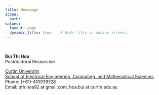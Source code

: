 ```yaml
---
title: Homepage
scope:
  path: 
values:
  layout: page
  dynamic_title: true    # Hide title in mobile screens.
---
```

&emsp; &emsp; &emsp;

**Bui Thi Hoa**\
Postdoctoral Researcher

[Curtin University](www.curtin.edu.au)\
[School of Electrical Engineering, Computing, and Mathematical Sciences](https://scieng.curtin.edu.au/schools/electrical-eng-computing-maths/)\
Phone: (+61)-410939728\
Email: bth.hoa92 at gmail.com, hoa.bui at curtin.edu.au
